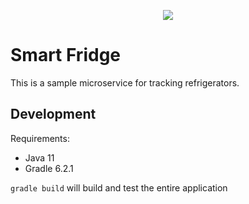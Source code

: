 <p align="center">
  <a href="https://travis-ci.com/quickcougar/smart_fridge"><img src="https://api.travis-ci.com/quickcougar/smart_fridge.svg?branch=master"></a>
</p>

Smart Fridge
========

This is a sample microservice for tracking refrigerators.

Development
-----------

Requirements:

* Java 11
* Gradle 6.2.1

`gradle build` will build and test the entire application

